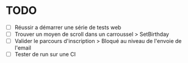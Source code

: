 # TODO

- [ ] Réussir a démarrer une série de tests web
- [ ] Trouver un moyen de scroll dans un carroussel > SetBirthday
- [ ] Valider le parcours d'inscription > Bloqué au niveau de l'envoie de l'email
- [ ] Tester de run sur une CI
